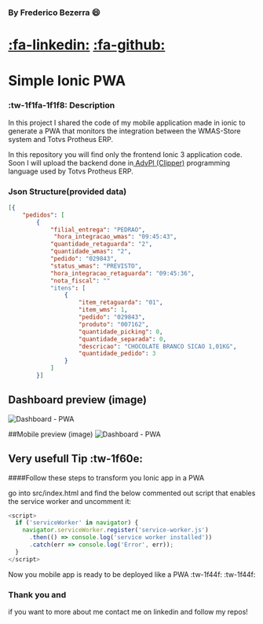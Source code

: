 ### By Frederico Bezerra :smile:
# [:fa-linkedin:](https://www.linkedin.com/in/fredericobezerra ) [:fa-github:](https://github.com/freddneos)


# Simple Ionic PWA
###  :tw-1f1fa-1f1f8:  Description

In this project I shared the code of my mobile application made in ionic to generate a PWA that monitors the integration between the WMAS-Store system and Totvs Protheus ERP.

In this repository you will find only the frontend Ionic 3 application code.
Soon I will upload the backend done in[ AdvPl (Clipper)](https://en.wikipedia.org/wiki/AdvPL " AdvPl (Clipper)") programming language used by Totvs Protheus ERP.

### Json Structure(provided data)

```json
[{
    "pedidos": [
        {
            "filial_entrega": "PEDRAO",
			 "hora_integracao_wmas": "09:45:43",
            "quantidade_retaguarda": "2",
            "quantidade_wmas": "2",
            "pedido": "029843",
            "status_wmas": "PREVISTO",
            "hora_integracao_retaguarda": "09:45:36",
            "nota_fiscal": ""
            "itens": [
                {
                    "item_retaguarda": "01",
                    "item_wms": 1,
                    "pedido": "029843",
                    "produto": "007162",
                    "quantidade_picking": 0,
                    "quantidade_separada": 0,
                    "descricao": "CHOCOLATE BRANCO SICAO 1,01KG",
                    "quantidade_pedido": 3
                }
            ]
        }]
```
## Dashboard preview (image)

![](http://www.neosdev.com.br/img/portifolio/cpwms/webappCasaspedro_wms.png "Dashboard - PWA")

##Mobile preview (image)
![](http://www.neosdev.com.br/img/portifolio/cpwms/appCasaspedro_wms.png "Dashboard - PWA")



## Very usefull Tip :tw-1f60e:
####Follow these steps to transform you Ionic app in a PWA

go into src/index.html and find the below commented out script that enables the service worker and uncomment it:
```javascript
<script>
  if ('serviceWorker' in navigator) {
    navigator.serviceWorker.register('service-worker.js')
      .then(() => console.log('service worker installed'))
      .catch(err => console.log('Error', err));
  }
</script>
```
Now you mobile app is ready to be deployed like a PWA :tw-1f44f:   :tw-1f44f:

### Thank you and 
if you want to more about me contact me on linkedin and follow my repos!

